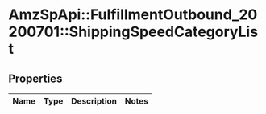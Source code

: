 # AmzSpApi::FulfillmentOutbound_20200701::ShippingSpeedCategoryList

## Properties
Name | Type | Description | Notes
------------ | ------------- | ------------- | -------------

